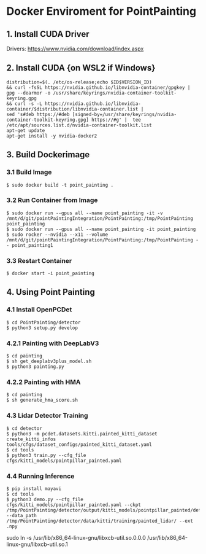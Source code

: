 # Docker Enviroment for PointPainting

## 1. Install CUDA Driver

Drivers: <https://www.nvidia.com/download/index.aspx>

## 2. Install CUDA {on WSL2 if Windows}

```
distribution=$(. /etc/os-release;echo $ID$VERSION_ID) 
&& curl -fsSL https://nvidia.github.io/libnvidia-container/gpgkey | gpg --dearmor -o /usr/share/keyrings/nvidia-container-toolkit-keyring.gpg 
&& curl -s -L https://nvidia.github.io/libnvidia-container/$distribution/libnvidia-container.list |
sed 's#deb https://#deb [signed-by=/usr/share/keyrings/nvidia-container-toolkit-keyring.gpg] https://#g' |  tee /etc/apt/sources.list.d/nvidia-container-toolkit.list
apt-get update
apt-get install -y nvidia-docker2
```

## 3. Build Dockerimage

### 3.1 Build Image

```
$ sudo docker build -t point_painting .
```

### 3.2 Run Container from Image

```
$ sudo docker run --gpus all --name point_painting -it -v /mnt/d/git/pointPaintingIntegration/PointPainting:/tmp/PointPainting point_painting
$ sudo docker run --gpus all --name point_painting -it point_painting
$ sudo rocker --nvidia --x11 --volume /mnt/d/git/pointPaintingIntegration/PointPainting:/tmp/PointPainting -- point_painting1
```

### 3.3 Restart Container

```
$ docker start -i point_painting
```

## 4. Using Point Painting

### 4.1 Install OpenPCDet

```
$ cd PointPainting/detector
$ python3 setup.py develop
```

### 4.2.1 Painting with DeepLabV3

```
$ cd painting
$ sh get_deeplabv3plus_model.sh
$ python3 painting.py
```

### 4.2.2 Painting with HMA

```
$ cd painting
$ sh generate_hma_score.sh
```

### 4.3 Lidar Detector Training

```
$ cd detector
$ python3 -m pcdet.datasets.kitti.painted_kitti_dataset create_kitti_infos tools/cfgs/dataset_configs/painted_kitti_dataset.yaml
$ cd tools
$ python3 train.py --cfg_file cfgs/kitti_models/pointpillar_painted.yaml
```

### 4.4 Running Inference

```
$ pip install mayavi
$ cd tools
$ python3 demo.py --cfg_file cfgs/kitti_models/pointpillar_painted.yaml --ckpt /tmp/PointPainting/detector/output/kitti_models/pointpillar_painted/default/ckpt/checkpoint_epoch_80.pth --data_path /tmp/PointPainting/detector/data/kitti/training/painted_lidar/ --ext .npy
```


sudo ln -s /usr/lib/x86_64-linux-gnu/libxcb-util.so.0.0.0 /usr/lib/x86_64-linux-gnu/libxcb-util.so.1
